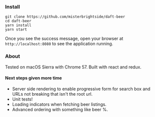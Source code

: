 ### Install

```
git clone https://github.com/misterbrightside/daft-beer
cd daft-beer
yarn install
yarn start
```

Once you see the success message, open your browser at `http://localhost:8080` to see the application running.

### About
Tested on macOS Sierra with Chrome 57. Built with react and redux. 

#### Next steps given more time
- Server side rendering to enable progressive form for search box and URLs not breaking that isn't the root url.
- Unit tests!
- Loading indicators when fetching beer listings.
- Advanced ordering with something like beer %.
